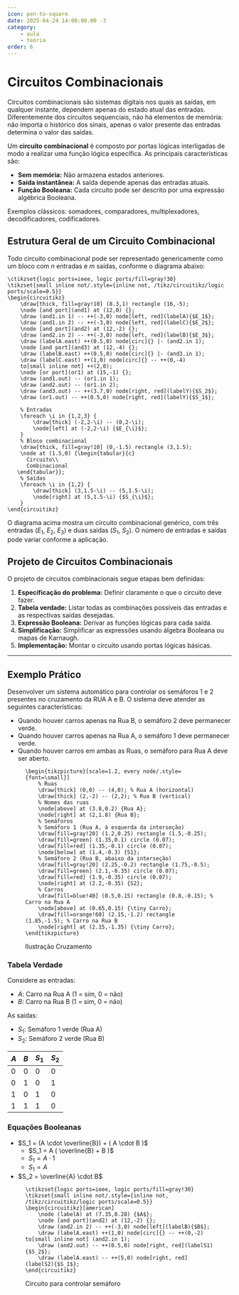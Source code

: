 ```yaml
---
icon: pen-to-square  
date: 2025-04-24 14:00:00.00 -3
category:
    - aula
    - teoria
order: 6
---
```


# Circuitos Combinacionais

Circuitos combinacionais são sistemas digitais nos quais as saídas, em qualquer instante, dependem apenas do estado atual das entradas. Diferentemente dos circuitos sequenciais, não há elementos de memória: não importa o histórico dos sinais, apenas o valor presente das entradas determina o valor das saídas.

Um **circuito combinacional** é composto por portas lógicas interligadas de modo a realizar uma função lógica específica. As principais características são:

- **Sem memória:** Não armazena estados anteriores.
- **Saída instantânea:** A saída depende apenas das entradas atuais.
- **Função Booleana:** Cada circuito pode ser descrito por uma expressão algébrica Booleana.

Exemplos clássicos: somadores, comparadores, multiplexadores, decodificadores, codificadores.

## Estrutura Geral de um Circuito Combinacional

Todo circuito combinacional pode ser representado genericamente como um bloco com $n$ entradas e $m$ saídas, conforme o diagrama abaixo:

```upmath
\ctikzset{logic ports=ieee, logic ports/fill=gray!30}
\tikzset{small inline not/.style={inline not, /tikz/circuitikz/logic ports/scale=0.5}}
\begin{circuitikz}
    \draw[thick, fill=gray!10] (8.3,1) rectangle (16,-5);
    \node [and port](and1) at (12,0) {};
    \draw (and1.in 1) -- ++(-3,0) node[left, red](labelA){$E_1$};
    \draw (and1.in 2) -- ++(-3,0) node[left, red](labelC){$E_2$};
    \node [and port](and2) at (12,-2) {};
    \draw (and2.in 2) -- ++(-3,0) node[left, red](labelB){$E_3$};
    \draw (labelA.east) ++(0.5,0) node[circ]{} |- (and2.in 1);
    \node [and port](and3) at (12,-4) {};
    \draw (labelB.east) ++(0.5,0) node[circ]{} |- (and3.in 1);
    \draw (labelC.east) ++(1,0) node[circ]{} -- ++(0,-4)
    to[small inline not] ++(2,0);
    \node [or port](or1) at (15,-1) {};
    \draw (and1.out) -- (or1.in 1);
    \draw (and2.out) -- (or1.in 2);
    \draw (and3.out) -- ++(3.7,0) node[right, red](labelY){$S_2$};
    \draw (or1.out) -- ++(0.5,0) node[right, red](labelY){$S_1$};
    
    % Entradas
    \foreach \i in {1,2,3} {
        \draw[thick] (-2,2-\i) -- (0,2-\i);
        \node[left] at (-2,2-\i) {$E_{\i}$};
    }
    % Bloco combinacional
    \draw[thick, fill=gray!10] (0,-1.5) rectangle (3,1.5);
    \node at (1.5,0) {\begin{tabular}{c}
      Circuito\\ 
      Combinacional
   \end{tabular}};
    % Saídas
    \foreach \i in {1,2} {
        \draw[thick] (3,1.5-\i) -- (5,1.5-\i);
        \node[right] at (5,1.5-\i) {$S_{\i}$};
    }
\end{circuitikz}
```

O diagrama acima mostra um circuito combinacional genérico, com três entradas ($E_1$, $E_2$, $E_3$) e duas saídas ($S_1$, $S_2$). O número de entradas e saídas pode variar conforme a aplicação.


## Projeto de Circuitos Combinacionais

O projeto de circuitos combinacionais segue etapas bem definidas:

1. **Especificação do problema:** Definir claramente o que o circuito deve fazer.
2. **Tabela verdade:** Listar todas as combinações possíveis das entradas e as respectivas saídas desejadas.
3. **Expressão Booleana:** Derivar as funções lógicas para cada saída.
4. **Simplificação:** Simplificar as expressões usando álgebra Booleana ou mapas de Karnaugh.
5. **Implementação:** Montar o circuito usando portas lógicas básicas.

---

## Exemplo Prático

Desenvolver um sistema automático para controlar os semáforos 1 e 2 presentes no cruzamento da RUA A e B. O sistema deve atender as seguintes características:
- Quando houver carros apenas na Rua B, o semáforo 2 deve permanecer verde.
- Quando houver carros apenas na Rua A, o semáforo 1 deve permanecer verde.
- Quando houver carros em ambas as Ruas, o semáforo para Rua A deve ser aberto.

<figure>

```upmath
\begin{tikzpicture}[scale=1.2, every node/.style={font=\small}]
    % Ruas
    \draw[thick] (0,0) -- (4,0); % Rua A (horizontal)
    \draw[thick] (2,-2) -- (2,2); % Rua B (vertical)
    % Nomes das ruas
    \node[above] at (3.8,0.2) {Rua A};
    \node[right] at (2,1.8) {Rua B};
    % Semáforos
    % Semáforo 1 (Rua A, à esquerda da interseção)
    \draw[fill=gray!20] (1.2,0.25) rectangle (1.5,-0.25);
    \draw[fill=green] (1.35,0.1) circle (0.07);
    \draw[fill=red] (1.35,-0.1) circle (0.07);
    \node[below] at (1.4,-0.3) {S1};
    % Semáforo 2 (Rua B, abaixo da interseção)
    \draw[fill=gray!20] (2.25,-0.2) rectangle (1.75,-0.5);
    \draw[fill=green] (2.1,-0.35) circle (0.07);
    \draw[fill=red] (1.9,-0.35) circle (0.07);
    \node[right] at (2.2,-0.35) {S2};
    % Carros
    \draw[fill=blue!40] (0.5,0.15) rectangle (0.8,-0.15); % Carro na Rua A
    \node[above] at (0.65,0.15) {\tiny Carro};
    \draw[fill=orange!60] (2.15,-1.2) rectangle (1.85,-1.5); % Carro na Rua B
    \node[right] at (2.15,-1.35) {\tiny Carro};
\end{tikzpicture}
```

<figcaption>Ilustração Cruzamento</figcaption>
</figure>


### Tabela Verdade

Considere as entradas:
- $A$: Carro na Rua A (1 = sim, 0 = não)
- $B$: Carro na Rua B (1 = sim, 0 = não)

As saídas:
- $S_1$: Semáforo 1 verde (Rua A)
- $S_2$: Semáforo 2 verde (Rua B)

| $A$ | $B$ | $S_1$ | $S_2$ |
|-----|-----|-------|-------|
|  0  |  0  |   0   |   0   |
|  0  |  1  |   0   |   1   |
|  1  |  0  |   1   |   0   |
|  1  |  1  |   1   |   0   |

### Equações Booleanas

- $S_1 = (A \cdot \overline{B}) + ( A \cdot B )$
    - $S_1 = A ( \overline{B} + B )$
    - $S_1 = A \cdot 1$
    - $S_1 = A$
- $S_2 = \overline{A} \cdot B$

<figure>

```upmath
\ctikzset{logic ports=ieee, logic ports/fill=gray!30}
\tikzset{small inline not/.style={inline not, /tikz/circuitikz/logic ports/scale=0.5}}
\begin{circuitikz}[american]
    \node (labelA) at (7.35,0.28) {$A$};
    \node [and port](and2) at (12,-2) {};
    \draw (and2.in 2) -- ++(-3,0) node[left](labelB){$B$};
    \draw (labelA.east) ++(1,0) node[circ]{} -- ++(0,-2) to[small inline not] (and2.in 1);
    \draw (and2.out) -- ++(0.5,0) node[right, red](labelS1){$S_2$};
    \draw (labelA.east) -- ++(5,0) node[right, red](labelS2){$S_1$};
\end{circuitikz}
```

<figcaption>Circuito para controlar semáforo</figcaption>

</figure>


